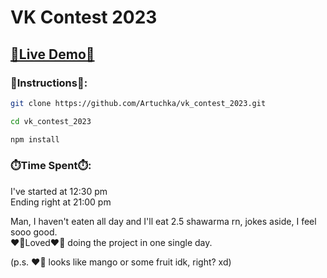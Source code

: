 # VK Contest 2023

## [🔗Live Demo🔗](https://vk-contest-2023.vercel.app/)


### 🚩Instructions🚩:

```bash
git clone https://github.com/Artuchka/vk_contest_2023.git
```

```bash
cd vk_contest_2023
```

```bash
npm install
```

### ⏱️Time Spent⏱️: 

I've started at 12:30 pm\
Ending right at 21:00 pm

Man, I haven't eaten all day and I'll eat 2.5 shawarma rn, jokes aside, I feel sooo good.\
❤️‍🔥Loved❤️‍🔥 doing the project in one single day.

(p.s. ❤️‍🔥 looks like mango or some fruit idk, right? xd)
